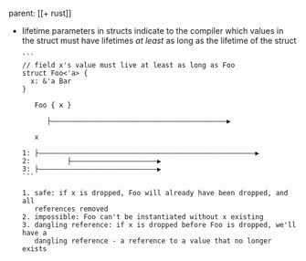 parent: [[+ rust]]

- lifetime parameters in structs indicate to the compiler which values in the
  struct must have lifetimes _at least_ as long as the lifetime of the struct

      ```
      // field x's value must live at least as long as Foo
      struct Foo<'a> {
      	x: &'a Bar
      }

         Foo { x }

            ├―――――――――――――――――――――――――――――――――――――――――――▶

      	 x

      1: ├―――――――――――――――――――――――――――――――――――――――――――――――――――――▶
      2:         ├―――――――――――――――――――――▶
      3: ├―――――――――――――――――――――――――――――▶
      ```

      1. safe: if x is dropped, Foo will already have been dropped, and all
         references removed
      2. impossible: Foo can't be instantiated without x existing
      3. dangling reference: if x is dropped before Foo is dropped, we'll have a
         dangling reference - a reference to a value that no longer exists
